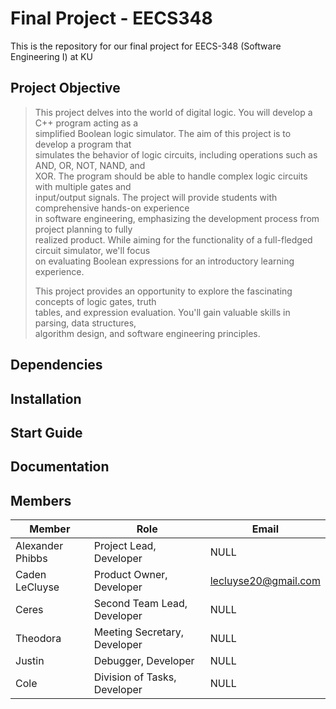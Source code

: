 # Final Project - EECS348  

This is the repository for our final project for EECS-348 (Software Engineering I) at KU

## Project Objective  

> This project delves into the world of digital logic. You will develop a C++ program acting as a    
> simplified Boolean logic simulator. The aim of this project is to develop a program that    
> simulates the behavior of logic circuits, including operations such as AND, OR, NOT, NAND, and    
> XOR. The program should be able to handle complex logic circuits with multiple gates and   
> input/output signals. The project will provide students with comprehensive hands-on experience   
> in software engineering, emphasizing the development process from project planning to fully   
> realized product. While aiming for the functionality of a full-fledged circuit simulator, we'll focus   
> on evaluating Boolean expressions for an introductory learning experience.   
> 
> This project provides an opportunity to explore the fascinating concepts of logic gates, truth   
> tables, and expression evaluation. You'll gain valuable skills in parsing, data structures,   
> algorithm design, and software engineering principles.   

## Dependencies   

## Installation   

## Start Guide   

## Documentation   

## Members     

| Member           | Role                         | Email                   |
| ---------------- | ---------------------------- | ----------------------- |
| Alexander Phibbs | Project Lead, Developer      | NULL                    |
| Caden LeCluyse   | Product Owner, Developer     | lecluyse20@gmail.com    |
| Ceres            | Second Team Lead, Developer  | NULL                    | 
| Theodora         | Meeting Secretary, Developer | NULL                    |
| Justin           | Debugger, Developer          | NULL                    |
| Cole             | Division of Tasks, Developer | NULL                    |
